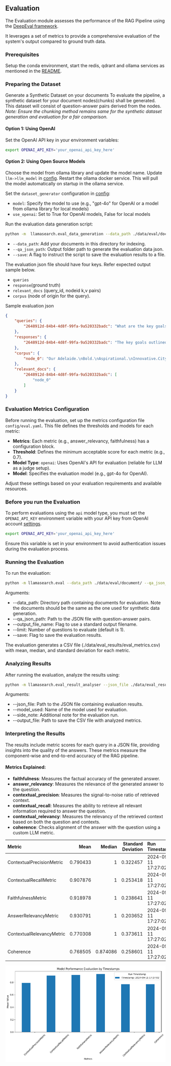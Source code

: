 ## Evaluation

The Evaluation module assesses the performance of the RAG Pipeline using the [DeepEval framework](https://github.com/confident-ai/deepeval).

It leverages a set of metrics to provide a comprehensive evaluation of the system's output compared to ground truth data.

### Prerequisites

Setup the conda environment, start the redis, qdrant and ollama services as mentioned in the [README](../README.md).


### Preparing the Dataset

Generate a Synthetic Dataset on your documents
To evaluate the pipeline, a synthetic dataset for your document nodes(chunks) shall be generated. This dataset will consist of question-answer pairs derived from the nodes. 
*Note: Ensure the chunking method remains same for the synthetic dataset generation and evaluation for a fair comparison.*


#### Option 1: Using OpenAI

Set the OpenAI API key in your environment variables:
```bash
export OPENAI_API_KEY='your_openai_api_key_here'
```

#### Option 2: Using Open Source Models

Choose the model from ollama library and update the model name. Update `llm->llm_model`  in [config](../config/config.dev.yaml). Restart the ollama docker service. This will pull the model automatically on startup in the ollama service.

Set the `dataset_generator` configuration in [config](../config/config.dev.yaml):
  - `model`: Specify the model to use (e.g., "gpt-4o" for OpenAI or a model from ollama library for local models)
  - `use_openai`: Set to True for OpenAI models, False for local models

Run the evaluation data generation script:

```bash
python -m  llamasearch.eval_data_generation --data_path ./data/eval/document/ --qa_json_path ./data/eval --save --node_limit 1
```
- `--data_path`: Add your documents in this directory for indexing.
- `--qa_json_path`: Output folder path to generate the evaluation data json.
- `--save`: A flag to instruct the script to save the evaluation results to a file.

The evaluation json file should have four keys. Refer expected output sample below.
  - `queries`
  - `response`(ground truth)
  - `relevant_docs` (query_id, nodeid k,v pairs)
  - `corpus` (node of origin for the query).

Sample evaluation json
```json
{
    "queries": {
        "2648912d-84b4-4d8f-99fa-9a520332badc": "What are the key goals outlined in the City of Adelaide's Strategic Plan for 2024-2028?"
    },
    "responses": {
        "2648912d-84b4-4d8f-99fa-9a520332badc": "The key goals outlined in the City of Adelaide's Strategic Plan for 2024-2028 are to foster boldness, aspiration, and innovation within the city."
    },
    "corpus": {
        "node_0": "Our Adelaide.\nBold.\nAspirational.\nInnovative.City of Adelaide\nStrategic Plan  \n2024  –2028"
    },
    "relevant_docs": {
        "2648912d-84b4-4d8f-99fa-9a520332badc": [
            "node_0"
        ]
    }
}
```

### Evaluation Metrics Configuration

Before running the evaluation, set up the metrics configuration file `config/eval.yaml`. This file defines the thresholds and models for each metric:

- **Metrics**: Each metric (e.g., answer_relevancy, faithfulness) has a configuration block.
- **Threshold**: Defines the minimum acceptable score for each metric (e.g., 0.7).
- **Model Type**: `openai`: Uses OpenAI's API for evaluation (reliable for LLM as a judge setup).
- **Model**: Specifies the evaluation model (e.g., gpt-4o for OpenAI).

Adjust these settings based on your evaluation requirements and available resources.

### Before you run the Evaluation

To perform evaluations using the `api` model type, you must set the `OPENAI_API_KEY` environment variable with your API key from OpenAI account [settings](https://platform.openai.com/api-keys).
```bash
export OPENAI_API_KEY='your_openai_api_key_here'
```

Ensure this variable is set in your environment to avoid authentication issues during the evaluation process.

### Running the Evaluation

To run the evaluation:

```bash
python -m llamasearch.eval --data_path ./data/eval/document/ --qa_json_path data/eval/qa_pairs/qna_dataset_xxxx_yyyy.json --output_file_name --limit 1 --save
```

Arguments:
- --data_path: Directory path containing documents for evaluation. Note the documents should be the same as the one used for synthetic data generation.
- --qa_json_path: Path to the JSON file with question-answer pairs.
- --output_file_name: Flag to use a standard output filename.
- --limit: Number of questions to evaluate (default is 1).
- --save: Flag to save the evaluation results.

The evaluation generates a CSV file (./data/eval_results/eval_metrics.csv) with mean, median, and standard deviation for each metric.

### Analyzing Results

After running the evaluation, analyze the results using:

```bash
python -m llamasearch.eval_result_analyser --json_file ./data/eval_results/evaluation_result_metrics.json --model_used gpt-4o --side_note "Initial evaluation" --output_file ./data/eval_results/eval_metrics.csv
```

Arguments:
- --json_file: Path to the JSON file containing evaluation results.
- --model_used: Name of the model used for evaluation.
- --side_note: Additional note for the evaluation run.
- --output_file: Path to save the CSV file with analyzed metrics.

### Interpreting the Results

The results include metric scores for each query in a JSON file, providing insights into the quality of the answers. These metrics measure the component-wise and end-to-end accuracy of the RAG pipeline.

#### Metrics Explained:

- **faithfulness**: Measures the factual accuracy of the generated answer.
- **answer_relevancy**: Measures the relevance of the generated answer to the question.
- **contextual_precision**: Measures the signal-to-noise ratio of retrieved context.
- **contextual_recall**: Measures the ability to retrieve all relevant information required to answer the question.
- **contextual_relevancy**: Measures the relevancy of the retrieved context based on both the question and contexts.
- **coherence**: Checks alignment of the answer with the question using a custom LLM metric.

| Metric                    |     Mean |   Median |   Standard Deviation | Run Timestamp       | Model Used   | Side Note          |
|:--------------------------|---------:|---------:|---------------------:|:--------------------|:-------------|:-------------------|
| ContextualPrecisionMetric  | 0.790433 | 1        |             0.322457 | 2024-09-11 17:27:02 | gpt-4o       | Initial evaluation  |
| ContextualRecallMetric     | 0.907876 | 1        |             0.253418 | 2024-09-11 17:27:02 | gpt-4o       | Initial evaluation  |
| FaithfulnessMetric         | 0.918978 | 1        |             0.238641 | 2024-09-11 17:27:02 | gpt-4o       | Initial evaluation  |
| AnswerRelevancyMetric      | 0.930791 | 1        |             0.203652 | 2024-09-11 17:27:02 | gpt-4o       | Initial evaluation  |
| ContextualRelevancyMetric  | 0.770308 | 1        |             0.373611 | 2024-09-11 17:27:02 | gpt-4o       | Initial evaluation  |
| Coherence                  | 0.768505 | 0.874086 |             0.258601 | 2024-09-11 17:27:02 | gpt-4o       | Initial evaluation  |

 ![alt text](../assets/results_evaluation.png)